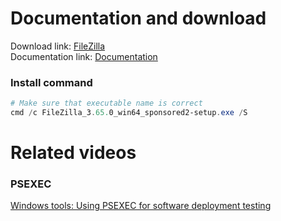 # Documentation and download
Download link: [FileZilla](https://filezilla-project.org/download.php?platform=win64) <br />
Documentation link: [Documentation](https://wiki.filezilla-project.org/Silent_Setup)

### Install command
```powershell
# Make sure that executable name is correct
cmd /c FileZilla_3.65.0_win64_sponsored2-setup.exe /S
```

# Related videos
###  PSEXEC
[Windows tools: Using PSEXEC for software deployment testing](https://youtu.be/9ywdTna_TLc) <br />